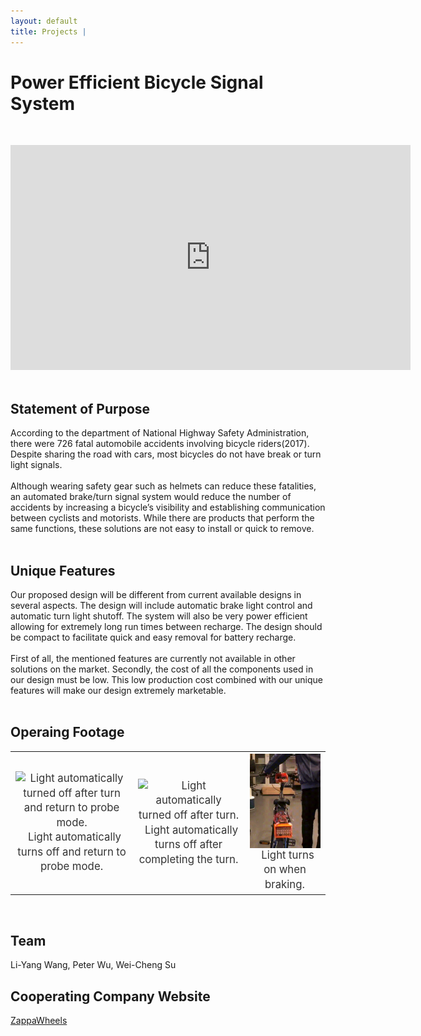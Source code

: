 ```yaml
---
layout: default
title: Projects | 
---
```


# Power Efficient Bicycle Signal System

&nbsp;  
<div class="video-container">
    <iframe
        width="640"
        height="360"
        src="https://www.youtube.com/embed/IYT_-YktLtQ"
        frameborder="0"
        allowfullscreen
        display = "block"
        margin-left = "auto"
        margin-right = "auto"
        >
    </iframe>
</div>  
&nbsp;  

## Statement of Purpose  

According to the department of National Highway Safety Administration, there were 726 fatal automobile accidents involving bicycle riders(2017). Despite sharing the road with cars, most bicycles do not have break or turn light signals.  
&nbsp;  
Although wearing safety gear such as helmets can reduce these fatalities, an automated brake/turn signal system would reduce the number of accidents by increasing a bicycle’s visibility and establishing communication between cyclists and motorists. While there are products that perform the same functions, these solutions are not easy to install or quick to remove.  
&nbsp;  

## Unique Features

Our proposed design will be different from current available designs in several aspects. The design will include automatic brake light control and automatic turn light shutoff. The system will also be very power efficient allowing for extremely long run times between recharge. The design should be compact to facilitate quick and easy removal for battery recharge.  
&nbsp;  
First of all, the mentioned features are currently not available in other solutions on the market. Secondly, the cost of all the components used in our design must be low. This low production cost combined with our unique features will make our design extremely marketable.  
&nbsp;  

## Operaing Footage  

<div
    class = "projectBox"
    >
    <table>
        <tr>
        <th
            style = "width: auto;
                    height: 33.34%;
                    font-weight: normal;
                    padding-top: 3px;
                    font-size: 1.2em;
                    line-height: 1.4em;
                    color: #333;">
            <img
                src = "/images/bike/turnProbe.gif"
                alt = "Light automatically turned off after turn and return to probe mode."
                style = "max-width: 100%;
                        max-height: 100%;
                        vertical-align: middle;"
                >
                &nbsp;  
                Light automatically turns off and return to probe mode.  
        </th>
        <th
            style = "width: auto;
                    height: 33.34%;
                    font-weight: normal;
                    padding-top: 3px;
                    font-size: 1.2em;
                    line-height: 1.4em;
                    color: #333;">
            <img
                src = "/images/bike/turn.gif"
                alt = "Light automatically turned off after turn."
                style = "max-width: 100%;
                        max-height: 100%;
                        vertical-align: middle;"
                >
                &nbsp;  
                Light automatically turns off after completing the turn.  
        </th>
        <th
            style = "width: auto;
                    height: 33.5%;
                    font-weight: normal;
                    padding-top: 3px;
                    font-size: 1.2em;
                    line-height: 1.4em;
                    color: #333;">
            <img
                src = "/images/bike/brake.gif"
                alt = "Light automatically turned on when braking."
                style = "max-width: 100%;
                        max-height: 100%;
                        vertical-align: middle;"
                >
                &nbsp;  
                Light turns on when braking.  
        </th>
        </tr>
    </table>
</div>
&nbsp;  
&nbsp;  

## Team  

Li-Yang Wang, Peter Wu, Wei-Cheng Su

## Cooperating Company Website  

[ZappaWheels](https://www.zappawheels.com)  
